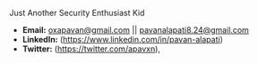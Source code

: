  Just Another Security Enthusiast Kid 


- **Email:** oxapavan@gmail.com || pavanalapati8.24@gmail.com
- **LinkedIn:** (https://www.linkedin.com/in/pavan-alapati)
- **Twitter:** (https://twitter.com/apavxn),
